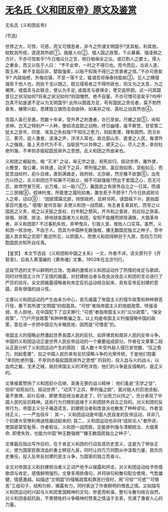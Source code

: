 # [无名氏《义和团反帝》原文及鉴赏](https://www.vrrw.net/wx/10382.html)

无名氏《义和团反帝》

(节选)

世界之大，可惊，可惑，而又可憎恶者，非今之所谓文明国乎?坚其船，利其炮，眈眈其所视，逐逐其所欲①。施屋人社②、墟人国之政策，下众暴寡、强凌弱之方针，不亦可惊矣乎?今日唱瓜分之言，明日唱保全之议。或已割人之要土，得人之重金，而又以告于人曰： “予于此举，一时之不得已也。而今而后，当讲人道，敦玉帛，断不复蹈前非，婪取强索，以贻不知我不得已之苦衷者之怪。”不亦可惑矣乎? 内政始修，外侮仅镇，不至一落千丈，辄谓吾将保泰持盈矣③。见人之横侵强索于他人也，则执干戈以随之。既见侵索者之不得所欲也，则又为之太息，为之嘲笑。或倡言与此联合，使认为手足; 或倡言与彼保全，使交逾肝胆。试一问其国昔日之状况如何?将来之状况如何?则固懵然，绝不自量，不亦可憎可恶矣乎?呜呼! 岂真不如是遂不足以为文明国乎! 此所以圆首方足，苟有国民之责任者，莫不勃然奋发，攘臂兴起，思建独立旗而击自由钟，如美非之役、英杜之战其然也④。

吾国人虽已至愚，而数十年来，受外界之刺激者，亦已至矣。尺蠖之屈⑤，尚知求伸。岂天之特别产一人种，使如凉血部之动物，终日幽埋，毫不察觉，甘受第二犹太之恶号，印度、埃及之失权哉?不知压之愈力，则起愈骤，理有固然。而况长江、黄河，促人激发，波涛之声，洋洋入耳也。故北部山东、直隶之人民，每谓外人之侮我，虽上天亦代为不平，当联民气以共伸之，顺天之心，尽人之责，幸则杜绝列强，不幸则亦振起国民排外之思想。此义和团之所由来也。

义和团之崛起也，唱 “灭洋” 之议，率无学之徒，视死如归，摇动世界，屠外使，火教堂，毁公署，拆铁道，动天下之兵，寒列强之胆。虽巨炮如雨，坚船如云，而犹苦战经时，前仆后继，直到满酋走，政府倾，北京破，然亦雅不欲罢⑥，出死力以持之。夫义和团岂不知寡不可敌众，弱不可敌强哉?然出于爱国之心，忍无可忍，故悍然冒万死，出万难，以一敌八⑦，冀国民之有排外自立之一日耳。而谓二三民贼⑧，假神托鬼，所能使之履险如夷，置生死于不顾乎? 乃今日执成败论人之辈，动曰⑨： “团匪蹂躏北部，倾倒政府，启衅邻邦，请盟城下⑩，是贻国家百代羞也。” 噫嘻! 是何言哉! 夫使义和团一战而胜，有志者复乘其机，而导之以国民之义务，晓之以天赋之民权，扫专制之颓风，开共和之善政，则此际之排英、排俄、排德、排法、排地球各国者为义和团，安知不旋踵而排除满族，大倡革命者，非义和团耶? 不过事机失败，弃甲曳兵，引狼入室，致贻人口实耳。虽然，义和团一败涂地，不齿于人。而其为中国种无数强根，播无数国民独立之种子，吾中国人其亦知之否耶? 敢述所见，以质国人，而使义和团得瞑目于九原，吾四万万同胞国民亦知所自任焉。



【鉴赏】 本文节选自 《义和团和中国之关系》一文，作者不详。该文原刊于《开智录》，后收入黄藻编的《黄帝魂》文集，1903年在北京刊行。

这段节选的文字以鲜明的立场，饱满的激情对义和团运动作了热情的肯定与歌颂，同时对帝国主义作了无情的揭露，对封建统治者与改良派攻击义和团的言论进行了严厉的驳斥。全文把揭露侵略者和肯定反抗运动结合起来，具有反帝反封建的意蕴，具有很强的战斗性。

文章以义和团运动的产生由来为中心，首先揭露了帝国主义的侵华政策和种种罪恶行径，撕下其所谓“文明国”的假面具。“可惊”者指帝国主义的炮舰政策，恃强凌弱，杀人掠地，在中国犯下了滔天罪行; “可惑”者指帝国主义的“瓜分政策”，“保全政策”，“门户开放政策”和种种欺骗之言。以上均是帝国主义列强侵略中国的政策，意在进一步把中国沦为半殖民地，因而是“可憎恶”的。

帝国主义的侵略必然激起世界各国人民的反抗，如菲律宾和南非人民的反帝斗争。中国的义和团运动正是世界人民反帝运动的一个重要组成部分。作者在文章第二段从正面分析了义和团运动产生的原因： 国人数十年受外敌入侵已渐觉醒，“压之愈力，则起愈骤”，加之中国人民历来有反抗侵略斗争的光荣传统，于是他们抱着 “幸则杜绝列强，不幸则亦振起国民排外之思想” 的目的，投入血与火的战斗，以血肉之躯，戈矛之械，抵抗帝国主义的洋枪洋炮，他们的斗争是反侵略的，是正义的。

文章接着赞扬了义和团前仆后继、英勇无畏的战斗精神： 他们虽是“无学之徒”，但却“视死如归，摇动世界”，“动天下之兵，寒列强之胆”，面对敌人的巨炮坚船，毫不畏惧，前仆后继，即使清廷统治者逃走了，仍“出死力以持之”，充分表现了中国人民的反抗精神。这些行为归根到底缘于义和团排外自立之目的。对义和团的反帝行为，帝国主义分子编造谎言，封建统治者和改良派也散发了种种谬论。作者坚持正义，一一严加驳斥： 其一，义和团运动是中国人民自发的反帝运动，并非几个封建大官僚利用迷信煽动起来的; 其二，义和团运动也非持“成败论人”者所说，使国家蒙受耻辱，作者假设，义和团一战而胜，定能排列强与清朝统治，大倡革命; 即使失败，也能为中国“种无数强根”“播无数国民独立之种子”。

文章最后指出写作目的，在于肯定义和团的行动及其历史意义，这是为了伸张正义，使为国家民族流血的勇士瞑目九泉，同时让四万万同胞从中汲取力量，肩负历史重任，投入反帝反封建的民主斗争，为国家的独立而奋斗。

全文对帝国主义和封建统治者义正词严地予以揭露和抨击，对义和团运动给予热情歌颂与肯定，感情鲜明强烈。文章多用排偶句，并将骈句和散句配合使用，气势雄健，情感激越。如描述“文明国”的侵略政策和罪恶行径时，用“可惊”“可惑”“可憎恶”三组句子，结构匀称，揭露有力，同时表达了作者鲜明的憎恶之情。又如描写义和团运动的兴起与义和团爱国精神的文句，参差而和谐，整句与散句结合自然，对义和团奋起抗敌，不畏牺牲的斗争精神的赞美之情溢于言表，充满了激奋人心的力量。

